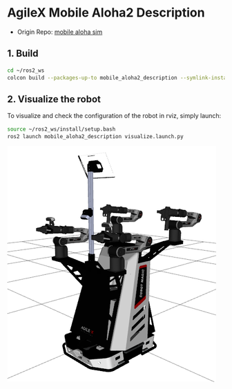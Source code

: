 # AgileX Mobile Aloha2 Description

* Origin Repo: [mobile aloha sim](https://github.com/agilexrobotics/mobile_aloha_sim/tree/v2.0.0)

## 1. Build
```bash
cd ~/ros2_ws
colcon build --packages-up-to mobile_aloha2_description --symlink-install
```

## 2. Visualize the robot

To visualize and check the configuration of the robot in rviz, simply launch:

```bash
source ~/ros2_ws/install/setup.bash
ros2 launch mobile_aloha2_description visualize.launch.py
```

![aloha2](../../../.images/agilex_aloha2.png)